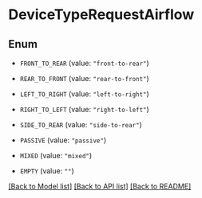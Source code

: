 # DeviceTypeRequestAirflow

## Enum


* `FRONT_TO_REAR` (value: `"front-to-rear"`)

* `REAR_TO_FRONT` (value: `"rear-to-front"`)

* `LEFT_TO_RIGHT` (value: `"left-to-right"`)

* `RIGHT_TO_LEFT` (value: `"right-to-left"`)

* `SIDE_TO_REAR` (value: `"side-to-rear"`)

* `PASSIVE` (value: `"passive"`)

* `MIXED` (value: `"mixed"`)

* `EMPTY` (value: `""`)


[[Back to Model list]](../README.md#documentation-for-models) [[Back to API list]](../README.md#documentation-for-api-endpoints) [[Back to README]](../README.md)


